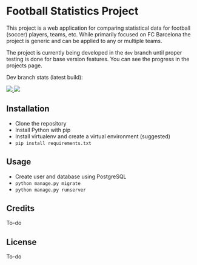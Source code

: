 # Football Statistics Project
This project is a web application for comparing statistical data for football (soccer) players, teams, etc.
While primarily focused on FC Barcelona the project is generic and can be applied to any or multiple teams.

The project is currently being developed in the `dev` branch until proper testing is done for base version features. You can see the progress in the projects page.

Dev branch stats (latest build):

<a href="https://travis-ci.org/santoyoalfredo/barca">
  <img src="https://travis-ci.org/santoyoalfredo/barca.svg?branch=master">
</a>
<a href="https://codecov.io/gh/santoyoalfredo/barca">
  <img src="https://codecov.io/gh/santoyoalfredo/barca/branch/master/graph/badge.svg">
</a>

## Installation
- Clone the repository
- Install Python with pip
- Install virtualenv and create a virtual environment (suggested)
- `pip install requirements.txt`

## Usage
- Create user and database using PostgreSQL
- `python manage.py migrate`
- `python manage.py runserver`

## Credits
To-do

## License
To-do
